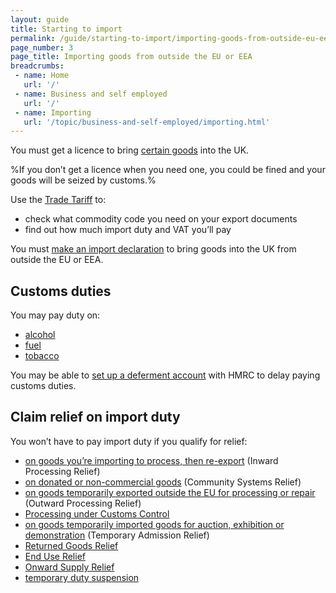 ```yaml
---
layout: guide
title: Starting to import
permalink: /guide/starting-to-import/importing-goods-from-outside-eu-eea.html
page_number: 3
page_title: Importing goods from outside the EU or EEA
breadcrumbs:
 - name: Home
   url: '/'
 - name: Business and self employed
   url: '/'
 - name: Importing
   url: '/topic/business-and-self-employed/importing.html'   
---
```

You must get a licence to bring [certain goods](/guide/starting-to-import/import-licences.html) into the UK.

%If you don’t get a licence when you need one, you could be fined and your goods will be seized by customs.%

Use the [Trade Tariff](/start/trade-tariff.html) to:

- check what commodity code you need on your export documents
- find out how much import duty and VAT you’ll pay

You must [make an import declaration](/guide/import-goods-outside-eu/overview.html) to bring goods into the UK from outside the EU or EEA.

## Customs duties

You may pay duty on:

- [alcohol](/topic/business-tax/alcohol-duties)   
- [fuel](/topic/business-tax/fuel-duty)   
- [tobacco](/topic/business-tax/tobacco-products-duty)   

You may be able to [set up a deferment account](/delay-paying-customs-duty-when-you-import-goods.html) with HMRC to delay paying customs duties.

## Claim relief on import duty

You won’t have to pay import duty if you qualify for relief:

- [on goods you’re importing to process, then re-export](/guide/duty-relief-import-goods-processing/overview.html) (Inward Processing Relief)
- [on donated or non-commercial goods](/guide/relief-on-donated-noncommercial-goods/who-can-claim-relief.html) (Community Systems Relief)
- [on goods temporarily exported outside the EU for processing or repair](/guide/outward-processing-relief/overview.html) (Outward Processing Relief)
- [Processing under Customs Control](/guide/processing-under-customs-control-relief-customs-warehousing/overview.html)
- [on goods temporarily imported goods for auction, exhibition or demonstration](/guide/temporary-admission-relief/overview.html) (Temporary Admission Relief)
- [Returned Goods Relief](/guide/returned-goods-relief/overview.html)
- [End Use Relief](/guide/end-use-relief/overview.html)
- [Onward Supply Relief](/guide/onward-supply-relief/overview.html)
- [temporary duty suspension](/guide/temporary-duty-suspensions/overview.html)

